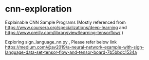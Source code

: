 # cnn-exploration
Explainable CNN Sample Programs (Mostly referenced from https://www.coursera.org/specializations/deep-learning and https://www.oreilly.com/library/view/learning-tensorflow/ ) 

Exploring sign_language_nn.py , Please refer below link
https://medium.com/@av2019/a-neural-network-example-with-sign-language-data-set-tensor-flow-and-tensor-board-7b5bbdc1534a
